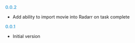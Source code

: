 
**<span style="color:#56adda">0.0.2</span>**
- Add ability to import movie into Radarr on task complete

**<span style="color:#56adda">0.0.1</span>**
- Initial version
